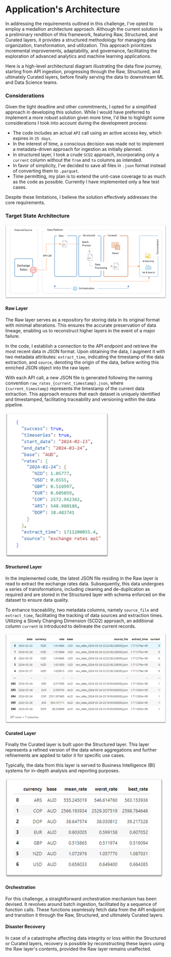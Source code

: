 # Application's Architecture

In addressing the requirements outlined in this challenge, I've opted to employ a medallion architecture approach. Although the current solution is a preliminary rendition of this framework, featuring Raw, Structured, and Curated layers, it provides a structured methodology for managing data organization, transformation, and utilization. This approach prioritizes incremental improvements, adaptability, and governance, facilitating the exploration of advanced analytics and machine learning applications.

Here is a high-level architectural diagram illustrating the data flow journey, starting from API ingestion, progressing through the Raw, Structured, and ultimately Curated layers, before finally serving the data to downstream ML and Data Science teams.

### Considerations

Given the tight deadline and other commitments, I opted for a simplified approach in developing this solution. While I would have preferred to implement a more robust solution given more time, I'd like to highlight some considerations I took into account during the development process:

- The code includes an actual ```API``` call using an active access key, which expires in ```25 days```.
- In the interest of time, a conscious decision was made not to implement a metadata-driven approach for ingestion as initially planned.
- In structured layer, I took a crude ```SCD2``` approach, incorporating only a ```current``` column without the ```from``` and ```to``` columns as intended.
- In favor of simplicity, I've decided to save all files in ```.json``` format instead of converting them to ```.parquet```.
- Time permitting, my plan is to extend the unit-case coverage to as much as the code as possible. Currently I have implemented only a few test cases.

Despite these limitations, I believe the solution effectively addresses the core requirements.

### Target State Architecture
![Target Architecture](./img/architecture-diagram.png)

#### Raw Layer
The Raw layer serves as a repository for storing data in its original format with minimal alterations. This ensures the accurate preservation of data lineage, enabling us to reconstruct higher layers in the event of a major failure.

In the code, I establish a connection to the API endpoint and retrieve the most recent data in JSON format. Upon obtaining the data, I augment it with two metadata attributes: `extract_time`, indicating the timestamp of the data extraction, and `source`, denoting the origin of the data, before writing this enriched JSON object into the raw layer. 

With each API call, a new JSON file is generated following the naming convention `raw_rates_{current_timestamp}.json`, where `{current_timestamp}` represents the timestamp of the current data extraction. This approach ensures that each dataset is uniquely identified and timestamped, facilitating traceability and versioning within the data pipeline.

![Raw json file](./img/raw.png)


#### Structured Layer
In the implemented code, the latest JSON file residing in the Raw layer is read to extract the exchange rates data. Subsequently, this data undergoes a series of transformations, including cleaning and de-duplication as required and are stored in the Structured layer with schema enforced on the dataset to ensure data quality.

To enhance traceability, two metadata columns, namely `source_file` and `extract_time`, facilitating the tracking of data sources and extraction times. Utilizing a Slowly Changing Dimension (SCD2) approach, an additional column `current` is introduced to delineate the current records.

![Structured json file](./img/structured.png)


#### Curated Layer
Finally the Curated layer is built upon the Structured layer. This layer represents a refined version of the data where aggregations and further refinements are applied to tailor it for specific use cases.  

Typically, the data from this layer is served to Business Intelligence (BI) systems for in-depth analysis and reporting purposes.

![Curated json file](./img/curated.png)

#### Orchestration
For this challenge, a straightforward orchestration mechanism has been devised. It revolves around batch ingestion, facilitated by a sequence of function calls. These functions seamlessly fetch data from the API endpoint and transition it through the Raw, Structured, and ultimately Curated layers.

#### Disaster Recovery
In case of a catastrophe affecting data integrity or loss within the Structured or Curated layers, recovery is possible by reconstructing these layers using the Raw layer's contents, provided the Raw layer remains unaffected.
